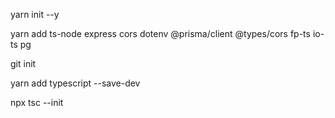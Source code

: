 yarn init --y

yarn add ts-node express cors dotenv @prisma/client @types/cors fp-ts io-ts pg

git init

yarn add typescript --save-dev

npx tsc --init

